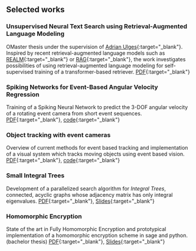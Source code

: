## Selected works
### Unsupervised Neural Text Search using Retrieval-Augmented Language Modeling
OMaster thesis under the supervision of [Adrian Ulges](https://www.cs.hs-rm.de/~ulges/){:target="_blank"}. Inspired by recent retrieval-augmented language models such as [REALM](https://arxiv.org/abs/2002.08909){:target="_blank"} or [RAG](https://arxiv.org/abs/2005.11401){:target="_blank"}, the work investigates possibilities of using retrieval-augmented language modeling for self-supervised training of a transformer-based retriever. [PDF](/assets/thesis_violacampos.pdf){:target="_blank"}


### Spiking Networks for Event-Based Angular Velocity Regression 
Training of a Spiking Neural Network to predict the 3-DOF angular velocity of a rotating event camera from short event sequences. [PDF](/assets/snn_angular_velocity.pdf){:target="_blank"}, [code](https://gitlab.cs.hs-rm.de/vcampos/snn_angular_velocity){:target="_blank"}

### Object tracking with event cameras
Overview of current methods for event based tracking and implementation of a visual system which tracks moving objects using event based vision.
[PDF](/assets/event_based_tracking.pdf){:target="_blank"}, [code](https://gitlab.cs.hs-rm.de/vcampos/event_based_corner_tracker){:target="_blank"}

### Small Integral Trees
Development of a parallelized search algorithm for _Integral Trees_, connected, acyclic graphs whose adjacency matrix has only integral eigenvalues. [PDF](/assets/small_integral_trees.pdf){:target="_blank"}, [Slides](/assets/small_integral_trees_slides.pdf){:target="_blank"}

### Homomorphic Encryption
State of the art in Fully Homomorphic Encryption and prototypical implementation of a homomorphic encryption scheme in sage and python. (bachelor thesis) [PDF](/assets/thesis.pdf){:target="_blank"}, [Slides](/assets/fhe_slides.pdf){:target="_blank"}








